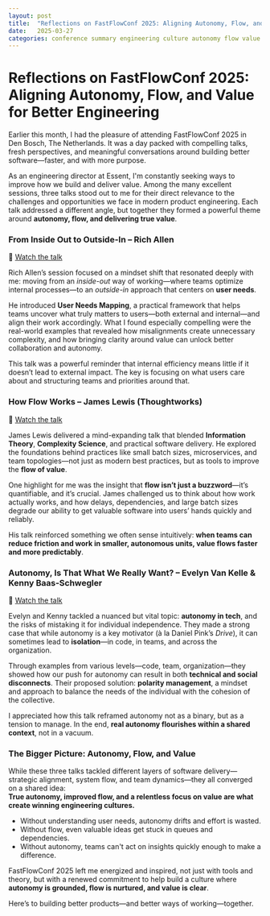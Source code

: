 ```yaml
---
layout: post
title:  "Reflections on FastFlowConf 2025: Aligning Autonomy, Flow, and Value for Better Engineering"
date:   2025-03-27
categories: conference summary engineering culture autonomy flow value product management
---
```


# Reflections on FastFlowConf 2025: Aligning Autonomy, Flow, and Value for Better Engineering

Earlier this month, I had the pleasure of attending FastFlowConf 2025 in Den Bosch, The Netherlands. It was a day packed with compelling talks, fresh perspectives, and meaningful conversations around building better software—faster, and with more purpose.

As an engineering director at Essent, I'm constantly seeking ways to improve how we build and deliver value. Among the many excellent sessions, three talks stood out to me for their direct relevance to the challenges and opportunities we face in modern product engineering. Each talk addressed a different angle, but together they formed a powerful theme around **autonomy, flow, and delivering true value**.


<h3>From Inside Out to Outside-In – Rich Allen</h3>

🎥 [Watch the talk](https://www.youtube.com/watch?v=UYbTZzvk_C0)

Rich Allen’s session focused on a mindset shift that resonated deeply with me: moving from an *inside-out* way of working—where teams optimize internal processes—to an *outside-in* approach that centers on **user needs**.

He introduced **User Needs Mapping**, a practical framework that helps teams uncover what truly matters to users—both external and internal—and align their work accordingly. What I found especially compelling were the real-world examples that revealed how misalignments create unnecessary complexity, and how bringing clarity around value can unlock better collaboration and autonomy.

This talk was a powerful reminder that internal efficiency means little if it doesn’t lead to external impact. The key is focusing on what users care about and structuring teams and priorities around that.


<h3>How Flow Works – James Lewis (Thoughtworks)</h3>

🎥 [Watch the talk](https://www.youtube.com/watch?v=61goa2p0JkM)

James Lewis delivered a mind-expanding talk that blended **Information Theory**, **Complexity Science**, and practical software delivery. He explored the foundations behind practices like small batch sizes, microservices, and team topologies—not just as modern best practices, but as tools to improve the **flow of value**.

One highlight for me was the insight that **flow isn’t just a buzzword**—it’s quantifiable, and it’s crucial. James challenged us to think about how work actually works, and how delays, dependencies, and large batch sizes degrade our ability to get valuable software into users’ hands quickly and reliably.

His talk reinforced something we often sense intuitively: **when teams can reduce friction and work in smaller, autonomous units, value flows faster and more predictably**.


<h3>Autonomy, Is That What We Really Want? – Evelyn Van Kelle & Kenny Baas-Schwegler</h3>

🎥 [Watch the talk](https://www.youtube.com/watch?v=Q9-LMmOKZaM)

Evelyn and Kenny tackled a nuanced but vital topic: **autonomy in tech**, and the risks of mistaking it for individual independence. They made a strong case that while autonomy is a key motivator (à la Daniel Pink’s *Drive*), it can sometimes lead to **isolation**—in code, in teams, and across the organization.

Through examples from various levels—code, team, organization—they showed how our push for autonomy can result in both **technical and social disconnects**. Their proposed solution: **polarity management**, a mindset and approach to balance the needs of the individual with the cohesion of the collective.

I appreciated how this talk reframed autonomy not as a binary, but as a tension to manage. In the end, **real autonomy flourishes within a shared context**, not in a vacuum.


<h3>The Bigger Picture: Autonomy, Flow, and Value</h3>

While these three talks tackled different layers of software delivery—strategic alignment, system flow, and team dynamics—they all converged on a shared idea:  
**True autonomy, improved flow, and a relentless focus on value are what create winning engineering cultures.**

- Without understanding user needs, autonomy drifts and effort is wasted.
- Without flow, even valuable ideas get stuck in queues and dependencies.
- Without autonomy, teams can't act on insights quickly enough to make a difference.

FastFlowConf 2025 left me energized and inspired, not just with tools and theory, but with a renewed commitment to help build a culture where **autonomy is grounded, flow is nurtured, and value is clear**.

Here’s to building better products—and better ways of working—together.

